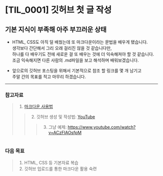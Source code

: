 [TIL_0001] 깃허브 첫 글 작성
==========

기본 지식이 부족해 아주 부끄러운 상태
-------------

* HTML, CSS도 아직 덜 배웠는데 또 마크다운이라는 문법을 배우게 됐습니다.    
생각보다 간단해서 그리 오래 걸리진 않을 것 같습니다만,   
하나를 다 배우기도 전에 새로운 걸 또 배우는 것에 더 익숙해져야 할 것 같습니다.   
조금 익숙해지면 다른 사람의 .md파일을 보고 해석하며 배워보겠습니다.   
   
- 앞으로의 깃허브 포스팅을 위해서 기본적으로 참조 할 링크를 몇 개 남기고   
주말 간의 목표를 적고 마무리 하겠습니다.
- - -
### 참고자료

>1. [마크다운 사용법][id]
>
>[id]: https://gist.github.com/ihoneymon/652be052a0727ad59601
>
>>2. 깃허브 생성 및 작성법: [YouTube][1]
>>
>>[1]: https://www.youtube.com/watch?v=ACzFIAOsfpM
>>
>>>3. 그냥 예제: <https://www.youtube.com/watch?v=ACzFIAOsfpM>
#    
### 다음 목표
>1. HTML, CSS 등 기본자료 복습
>2. 깃허브 업로드를 통한 마크다운 활용 숙련
